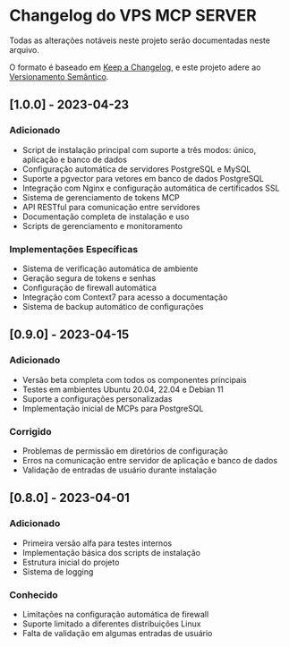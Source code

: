 # Changelog do VPS MCP SERVER

Todas as alterações notáveis neste projeto serão documentadas neste arquivo.

O formato é baseado em [Keep a Changelog](https://keepachangelog.com/pt-BR/1.0.0/),
e este projeto adere ao [Versionamento Semântico](https://semver.org/lang/pt-BR/).

## [1.0.0] - 2023-04-23

### Adicionado
- Script de instalação principal com suporte a três modos: único, aplicação e banco de dados
- Configuração automática de servidores PostgreSQL e MySQL
- Suporte a pgvector para vetores em banco de dados PostgreSQL
- Integração com Nginx e configuração automática de certificados SSL
- Sistema de gerenciamento de tokens MCP
- API RESTful para comunicação entre servidores
- Documentação completa de instalação e uso
- Scripts de gerenciamento e monitoramento

### Implementações Específicas
- Sistema de verificação automática de ambiente
- Geração segura de tokens e senhas
- Configuração de firewall automática
- Integração com Context7 para acesso a documentação
- Sistema de backup automático de configurações

## [0.9.0] - 2023-04-15

### Adicionado
- Versão beta completa com todos os componentes principais
- Testes em ambientes Ubuntu 20.04, 22.04 e Debian 11
- Suporte a configurações personalizadas
- Implementação inicial de MCPs para PostgreSQL

### Corrigido
- Problemas de permissão em diretórios de configuração
- Erros na comunicação entre servidor de aplicação e banco de dados
- Validação de entradas de usuário durante instalação

## [0.8.0] - 2023-04-01

### Adicionado
- Primeira versão alfa para testes internos
- Implementação básica dos scripts de instalação
- Estrutura inicial do projeto
- Sistema de logging

### Conhecido
- Limitações na configuração automática de firewall
- Suporte limitado a diferentes distribuições Linux
- Falta de validação em algumas entradas de usuário